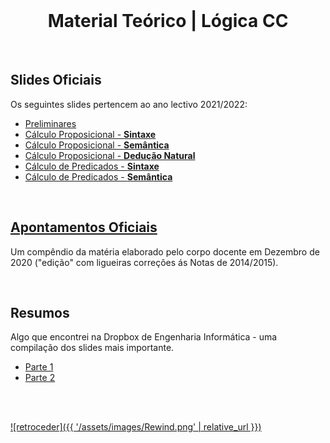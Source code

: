 <br>

<h1 align="center">Material Teórico | Lógica CC</h1>

<br>

## Slides Oficiais
Os seguintes slides pertencem ao ano lectivo 2021/2022:

* [Preliminares](Slides_LogCC2021_Preliminares.pdf)
* [Cálculo Proposicional - **Sintaxe**](Slides_LogCC2021_SintaxeCalculoPredicados.pdf)
* [Cálculo Proposicional - **Semântica**](Slides_LogCC2021_SemanticaCalculoProposicional.pdf)
* [Cálculo Proposicional - **Dedução Natural**](Slides_LogCC2021_DeducaoNaturalCalculoProposicional(1).pdf)
* [Cálculo de Predicados - **Sintaxe**](Slides_LogCC2021_SintaxeCalculoPredicados.pdf)
* [Cálculo de Predicados - **Semântica**](Slides_LogCC2021_SemanticaCalculoPredicados.pdf)

<br>

## [Apontamentos Oficiais](ApontamentosLogicaCC2020.pdf)
Um compêndio da matéria elaborado pelo corpo docente em Dezembro de 2020 ("edição" com ligueiras correções ás Notas de 2014/2015).

<br>

## Resumos
Algo que encontrei na Dropbox de Engenharia Informática - uma compilação dos slides mais importante.
* [Parte 1](Folha_Logica_Teste1.pdf)
* [Parte 2](Logica_Parte2.pdf)

<br><br>

[![retroceder]({{ '/assets/images/Rewind.png' | relative_url }})](https://david81820.github.io/Recursos-LCC/logica)
